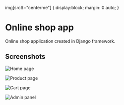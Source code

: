 img[src$="centerme"] {
  display:block;
  margin: 0 auto;
}

# Online shop app

Online shop application created in Django framework.

## Screenshots

![Home page](http://ux.up.krakow.pl/~adwody/github/git1.png?style=centerme)


![Product page](http://ux.up.krakow.pl/~adwody/github/git2.png?style=centerme)


![Cart page](http://ux.up.krakow.pl/~adwody/github/git3.png?style=centerme)


![Admin panel](http://ux.up.krakow.pl/~adwody/github/git4.png?style=centerme)


